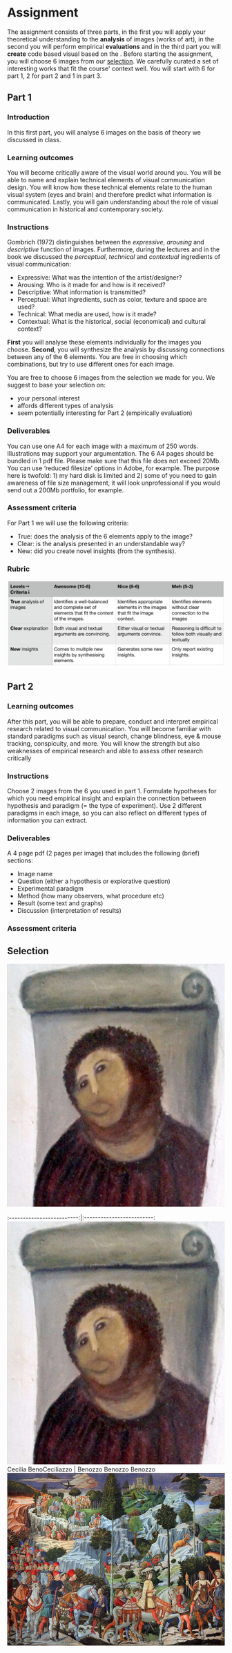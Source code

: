 # Assignment

<!--
### Resources
You can use the reader (VCD) and our lectures as resource material. We will explain all the basics of perception and design. If you need more resources I recommend Visual Thinking for Design (perception & design) and Ways of Seeing (meaning).  
-->

The assignment consists of three parts, in the first you will apply your theoretical understanding to the **analysis** of images (works of art), in the second you will perform empirical **evaluations** and in the third part you will **create** code based visual based on the . Before starting the assignment, you will choose 6 images from our [selection](#selection). We carefully curated a set of interesting works that fit the course' context well. You will start with 6 for part 1, 2 for part 2 and 1 in part 3. 

## Part 1

### Introduction
In this first part, you will analyse 6 images on the basis of theory we discussed in class. 

### Learning outcomes
You will become critically aware of the visual world around you. You will be able to name and explain technical elements of visual communication design. You will know how these technical elements relate to the human visual system (eyes and brain) and therefore predict what information is communicated. Lastly, you will gain understanding about the role of visual communication in historical and contemporary society.  

### Instructions
Gombrich (1972) distinguishes between the *expressive*, *arousing* and *descriptive* function of images. Furthermore, during the lectures and in the book we discussed the *perceptual*, *technical* and *contextual* ingredients of visual communication:
* Expressive: What was the intention of the artist/designer? 
* Arousing: Who is it made for and how is it received? 
* Descriptive: What information is transmitted? 
* Perceptual: What ingredients, such as color, texture and space are used?
* Technical: What media are used, how is it made?
* Contextual: What is the historical, social (economical) and cultural context?

**First** you will analyse these elements individually for the images you choose. 
**Second**, you will synthesize the analysis by discussing connections between any of the 6 elements. You are free in choosing which combinations, but try to use different ones for each image. 

You are free to choose 6 images from the selection we made for you. We suggest to base your selection on:
* your personal interest
* affords different types of analysis
* seem potentially interesting for Part 2 (empirically evaluation)

### Deliverables
You can use one A4 for each image with a maximum of 250 words. Illustrations may support your argumentation. The 6 A4 pages should be bundled in 1 pdf file. Please make sure that this file does not exceed 20Mb. You can use ‘reduced filesize’ options in Adobe, for example. The purpose here is twofold: 1) my hard disk is limited and 2) some of you need to gain awareness of file size management, it will look unprofessional if you would send out a 200Mb portfolio, for example. 

### Assessment criteria
For Part 1 we will use the following criteria:
* True: does the analysis of the 6 elements apply to the image? 
* Clear: is the analysis presented in an understandable way?
* New: did you create novel insights (from the synthesis).

### Rubric
![alt text](images/Rubrics1.png "Rubric Part 1")

## Part 2

### Learning outcomes
After this part, you will be able to prepare, conduct and interpret empirical research related to visual communication. You will become familiar with standard paradigms such as visual search, change blindness, eye & mouse tracking, conspicuity, and more. You will know the strength but also weaknesses of empirical research and able to assess other research critically

### Instructions
Choose 2 images from the 6 you used in part 1. Formulate hypotheses for which you need empirical insight and explain the connection between hypothesis and paradigm (= the type of experiment). Use 2 different paradigms in each image, so you can also reflect on different types of information you can extract. 


### Deliverables
A 4 page pdf (2 pages per image) that includes the following (brief) sections:
- Image name
- Question (either a hypothesis or explorative question)
- Experimental paradigm
- Method (how many observers, what procedure etc)
- Result (some text and graphs)
- Discussion (interpretation of results)

### Assessment criteria



## Selection

![alt text](content/2020/Cecilia.jpg "Cecilia")

:-------------------------:|:-------------------------:
![](content/2020/Cecilia.jpg) Cecilia BenoCeciliazzo  |  Benozzo Benozzo Benozzo ![](content/2020/Benozzo.jpg)



<!--
The assignment consists of 3 parts: analysis, evaluation and creation. You can read everything in the pdf link below. Furthermore, you need to choose 10 works from a total of 30, from every column you need to choose 1. 
* [Assignment](content/assignment_final_improved_for_clarity.pdf)
* [Source material](content/SourceMaterial.zip) where you find a pdf with all images, a table with names and the images themselves. 
-->
